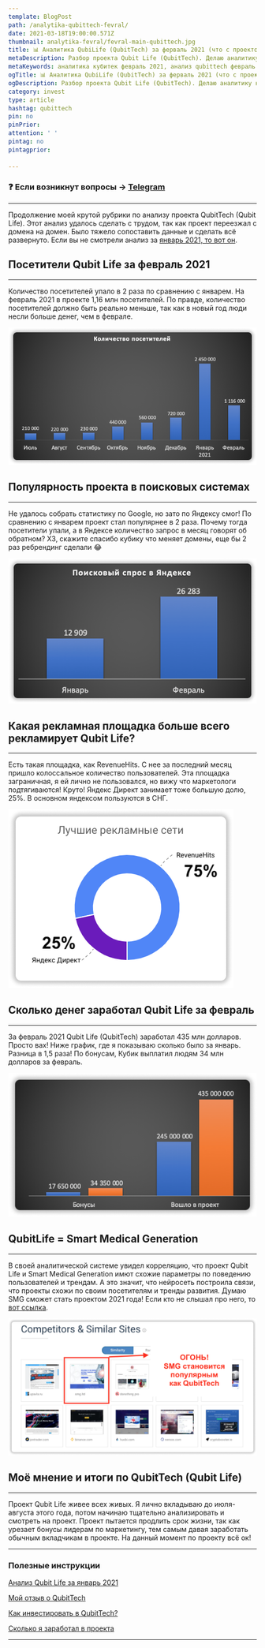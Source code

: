 ```yaml
---
template: BlogPost
path: /analytika-qubittech-fevral/
date: 2021-03-18T19:00:00.571Z
thumbnail: analytika-fevral/fevral-main-qubittech.jpg
title: 📊 Аналитика QubiLife (QubitTech) за ферваль 2021 (что с проектом?)
metaDescription: Разбор проекта Qubit Life (QubitTech). Делаю аналитику количества пользователей, сколько денег в проекте и мои текущие прогнозы
metaKeywords: аналитика кубитек февраль 2021, анализ qubittech февраль 2021, аналитика qubitlife, аналитика qubittech, аналитика кубитек, аналитика кубитеч, обзор qubittech, презентация qubittech
ogTitle: 📊 Аналитика QubiLife (QubitTech) за ферваль 2021 (что с проектом?)
ogDescription: Разбор проекта Qubit Life (QubitTech). Делаю аналитику количества пользователей, сколько денег в проекте и мои текущие прогнозы
category: invest
type: article
hashtag: qubittech
pin: no
pinPrior: 
attention: ' '
pintag: no
pintagprior:

---
```

### ❓ Если возникнут вопросы → **[Telegram](https://t.me/girlwithbun)**
***

Продолжение моей крутой рубрики по анализу проекта QubitTech (Qubit Life). Этот анализ удалось сделать с трудом, так как проект переезжал с домена на домен. Было тяжело сопоставить данные и сделать всё развернуто. Если вы не смотрели анализ за [январь 2021, то вот он](https://pyromid.ru/analytika-qubittech-yanvar/).

## Посетители Qubit Life за февраль 2021
***

Количество посетителей упало в 2 раза по сравнению с январем. На февраль 2021 в проекте 1,16 млн посетителей. По правде, количество посетителей должно быть реально меньше, так как в новый год люди несли больше денег, чем в феврале.

![Количество посетителей Qubit Life за февраль](visits-qub-fev.png)

## Популярность проекта в поисковых системах
***

Не удалось собрать статистику по Google, но зато по Яндексу смог! По сравнению с январем проект стал популярнее в 2 раза. Почему тогда посетители упали, а в Яндексе количество запрос в месяц говорят об обратном? ХЗ, скажите спасибо кубику что меняет домены, еще бы 2 раз ребрендинг сделали 😂

![Популярность QubitTech в поисковиках за февраль](popul-qub-fev.png)

## Какая рекламная площадка больше всего рекламирует Qubit Life?
***

Есть такая площадка, как RevenueHits. С нее за последний месяц пришло колоссальное количество пользователей. Эта площадка заграничная, я ей лично не пользовался, но вижу что маркетологи подтягиваются! Круто! Яндекс Директ занимает тоже большую долю, 25%. В основном яндексом пользуются в СНГ.

![Популярные рекламные площадки](ads-place-feb.png)

## Сколько денег заработал Qubit Life за февраль
***

За февраль 2021 Qubit Life (QubitTech) заработал 435 млн долларов. Просто вах! Ниже график, где я показываю сколько было за январь. Разница в 1,5 раза! По бонусам, Кубик выплатил людям 34 млн долларов за февраль.

![Сколько денег получил Qubit Life за ферваль](money-qube-fev.png)

## QubitLife = Smart Medical Generation
***

В своей аналитической системе увидел корреляцию, что проект Qubit Life и Smart Medical Generation имют схожие параметры по поведению пользователей и трендам. А это значит, что нейросеть построила связи, что проекты схожи по своим посетителям и тренды развития. Думаю SMG сможет стать проектом 2021 года! Если кто не слышал про него, то [вот ссылка](https://pyromid.ru/obzor-proekta-smg-ltd/).

![Коррелиция проектов SMG и QubitTech](cor-qub-smg-fev.png)

## Моё мнение и итоги по QubitTech (Qubit Life)
***

Проект Qubit Life живее всех живых. Я лично вкладываю до июля-августа этого года, потом начинаю тщательно анализировать и смотреть на проект. Проект пытается продлить срок жизни, так как урезает бонусы лидерам по маркетингу, тем самым давая заработать обычным вкладчикам в проекте. На данный момент по проекту всё ок! 

***
### Полезные инструкции
[Анализ Qubit Life за январь 2021](https://pyromid.ru/analytika-qubittech-yanvar/)

[Мой отзыв о QubitTech](https://pyromid.ru/vivod-s-qubittech/)

[Как инвестировать в QubitTech?](https://pyromid.ru/registraciya-popolnenie-qubittech/)

[Сколько я заработал в проекта](https://pyromid.ru/razvod-qubittech/)

***

